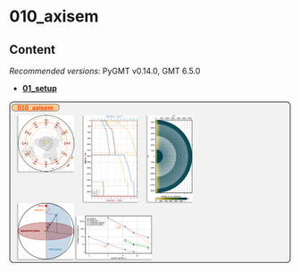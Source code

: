 # 010_axisem

## Content

_Recommended versions_: PyGMT v0.14.0, GMT 6.5.0

- **[01_setup](https://github.com/yvonnefroehlich/GMT_PyGMT_plotting/tree/main/009_deepdyn/01_setup)**

![](https://github.com/yvonnefroehlich/gmt-pygmt-plotting/raw/main/_images/github_maps_readme_010axisem.png)
